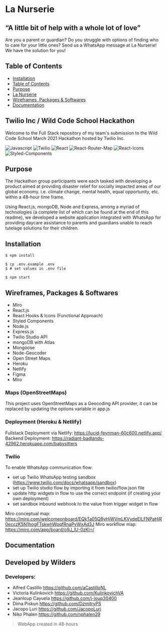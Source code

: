 # La Nurserie

## “A little bit of help with a whole lot of love”

Are you a parent or guardian? Do you struggle with options of finding who to care for your little ones? Send us a WhatsApp message at La Nurserie! We have the solution for you!

## Table of Contents

- [Installation](#installation)
- [Table of Contents](#table-of-contents)
- [Purpose](#purpose)
- [La Nurserie](#la-nurserie)
- [Wireframes, Packages & Softwares](#wireframes-packages-and-softwares-used)
- [Documentation](#documentation)

## Twilio Inc / Wild Code School Hackathon

Welcome to the Full Stack repository of my team's submission to the Wild Code School March 2021 Hackathon hosted by Twilio Inc.

![Javascript](https://aleen42.github.io/badges/src/javascript.svg)
![Twilio](https://img.shields.io/badge/API-twilio-red)
![React](https://img.shields.io/badge/React-blue)
![React-Router-Map](https://img.shields.io/badge/JS-Router%20Router%20Dom-green)
![React-Icons](https://img.shields.io/badge/JS-React%20Icons-Purple)
![Styled-Components](https://img.shields.io/badge/CSS-Styled%20Components-Pink)

## Purpose

The Hackathon group participants were each tasked with developing a product aimed at providing disaster relief for socially impacted areas of our global economy. i.e. climate change, mental health, equal opportunity, etc. within a 48-hour time frame.

Using React.js, mongoDB, Node and Express, among a myriad of technologies (a complete list of which can be found at the end of this readme), we developed a website application integrated with WhatsApp for providing daycare assistance to parents and guardians unable to reach tutelage solutions for their children. 

## Installation

```
$ npm install

$ cp .env.example .env
$ # set values in .env file

$ npm start

```

## Wireframes, Packages & Softwares

- Miro
- React.js
- React Hooks & Icons (Functional Approach)
- Styled Components
- Node.js
- Express.js
- Twilio Studio API
- mongoDB with Atlas
- Mongoose
- Node-Geocoder
- Open Street Maps
- Heroku
- Netlify
- Figma
- Miro

### Maps (OpenStreetMaps)

This project uses OpenStreetMaps as a Geocoding API provider, it can be replaced by updating the options variable in app.js

### Deployment (Heroku & Netlify)

Fullstack Deployment via Netlify: https://lucid-feynman-60c600.netlify.app/
Backend Deployment: https://radiant-badlands-42962.herokuapp.com/babysitters

### Twilio

To enable WhatsApp communication flow:

- set up Twilio WhatsApp testing sandbox (https://www.twilio.com/docs/whatsapp/sandbox)
- set up Twilio studio flow by importing it from twilio/flow.json file
- update http widgets in flow to use the correct endpoint (if creating your own deployment)
- set sandbox inbound webhook to the value from trigger widget in flow

Miro conceptual map: https://miro.com/welcomeonboard/EQkTa05Q8yHjWVmLKVydeElLFNPaHjR0ecczK5N1hogFTskwhWpqfRnaPvWxAd3J
Miro workflow map: https://miro.com/app/board/o9J_lU-0zKI=/


## Documentation

## Developed by Wilders

### Developers:
- Alfred Castillo https://github.com/aCastilloNL
- Victoria Kulinkovich https://github.com/KulinkovichVA
- Jeanloup Cayuela https://github.com/j-loup30400
- Dima Piskun https://github.com/DzmitryPS
- Jacopo Luri https://github.com/JacopoLuri
- Niko Phalen https://github.com/nphalen29

> WebApp created in 48-hours
